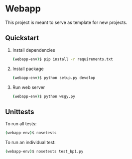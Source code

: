 # Webapp #

This project is meant to serve as template for new projects.

## Quickstart ##

1. Install dependencies

   ```bash
   (webapp-env)$ pip install -r requirements.txt
   ```

1. Install package

   ```bash
   (webapp-env)$ python setup.py develop
   ```

1. Run web server

   ```bash
   (webapp-env)$ python wsgy.py
   ```

## Unittests ##

To run all tests:

```bash
(webapp-env)$ nosetests
```

To run an individual test:

```bash
(webapp-env)$ nosetests test_bp1.py
```
